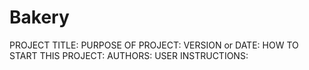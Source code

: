 # Bakery

PROJECT TITLE:
PURPOSE OF PROJECT:
VERSION or DATE:
HOW TO START THIS PROJECT:
AUTHORS:
USER INSTRUCTIONS:
